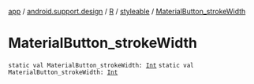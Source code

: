 [app](../../../index.md) / [android.support.design](../../index.md) / [R](../index.md) / [styleable](index.md) / [MaterialButton_strokeWidth](./-material-button_stroke-width.md)

# MaterialButton_strokeWidth

`static val MaterialButton_strokeWidth: `[`Int`](https://kotlinlang.org/api/latest/jvm/stdlib/kotlin/-int/index.html)
`static val MaterialButton_strokeWidth: `[`Int`](https://kotlinlang.org/api/latest/jvm/stdlib/kotlin/-int/index.html)